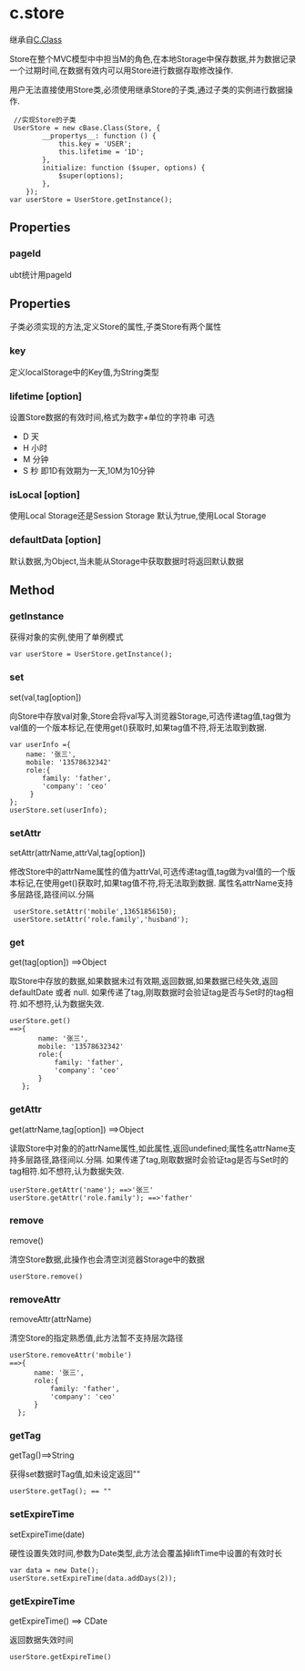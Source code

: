 # c.store

继承自[C.Class](c.base.md)

Store在整个MVC模型中中担当M的角色,在本地Storage中保存数据,并为数据记录一个过期时间,在数据有效内可以用Store进行数据存取修改操作.

用户无法直接使用Store类,必须使用继承Store的子类,通过子类的实例进行数据操作.

     //实现Store的子类
     UserStore = new cBase.Class(Store, {
            __propertys__: function () {
                this.key = 'USER';
                this.lifetime = '1D';
            },
            initialize: function ($super, options) {
                $super(options);
            },
        });
    var userStore = UserStore.getInstance();
## Properties
### pageId
ubt统计用pageId


## Properties

子类必须实现的方法,定义Store的属性,子类Store有两个属性

### key

 定义localStorage中的Key值,为String类型

### lifetime [option]

 设置Store数据的有效时间,格式为数字+单位的字符串 可选
 * D 天
 * H 小时
 * M 分钟
 * S 秒
 即1D有效期为一天,10M为10分钟

### isLocal [option]

 使用Local Storage还是Session Storage 默认为true,使用Local Storage

### defaultData [option]

 默认数据,为Object,当未能从Storage中获取数据时将返回默认数据

## Method

### getInstance

获得对象的实例,使用了单例模式

    var userStore = UserStore.getInstance();

### set

set(val,tag[option])

向Store中存放val对象,Store会将val写入浏览器Storage,可选传递tag值,tag做为val值的一个版本标记,在使用get()获取时,如果tag值不符,将无法取到数据.

    var userInfo ={
        name: '张三',
        mobile: '13578632342'
        role:{
            family: 'father',
            'company': 'ceo'
         }
    };
    userStore.set(userInfo);

### setAttr

setAttr(attrName,attrVal,tag[option])

修改Store中的attrName属性的值为attrVal,可选传递tag值,tag做为val值的一个版本标记,在使用get()获取时,如果tag值不符,将无法取到数据.
属性名attrName支持多层路径,路径间以.分隔

     userStore.setAttr('mobile',13651856150);
     userStore.setAttr('role.family','husband');

### get

get(tag[option]) ==>Object

取Store中存放的数据,如果数据未过有效期,返回数据,如果数据已经失效,返回defaultDate 或者 null.
如果传递了tag,刚取数据时会验证tag是否与Set时的tag相符.如不想符,认为数据失效.

    userStore.get()
    ==>{
           name: '张三',
           mobile: '13578632342'
           role:{
               family: 'father',
               'company': 'ceo'
           }
       };

### getAttr

get(attrName,tag[option]) ==>Object

读取Store中对象的的attrName属性,如此属性,返回undefined;属性名attrName支持多层路径,路径间以.分隔.
如果传递了tag,刚取数据时会验证tag是否与Set时的tag相符.如不想符,认为数据失效.

    userStore.getAttr('name'); ==>'张三'
    userStore.getAttr('role.family'); ==>'father'

### remove

remove()

清空Store数据,此操作也会清空浏览器Storage中的数据

    userStore.remove()

### removeAttr

removeAttr(attrName)

清空Store的指定熟悉值,此方法暂不支持层次路径

    userStore.removeAttr('mobile')
    ==>{
          name: '张三',
          role:{
              family: 'father',
              'company': 'ceo'
          }
      };

### getTag

getTag()==>String

获得set数据时Tag值,如未设定返回""

    userStore.getTag(); == ""

### setExpireTime

setExpireTime(date)

硬性设置失效时间,参数为Date类型,此方法会覆盖掉liftTime中设置的有效时长

    var data = new Date();
    userStore.setExpireTime(data.addDays(2));

### getExpireTime

getExpireTime() ==> CDate

返回数据失效时间

    userStore.getExpireTime()

